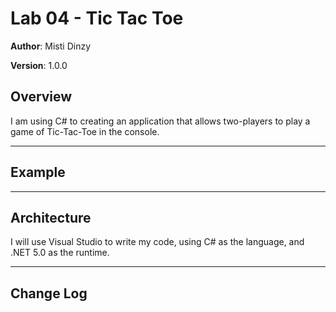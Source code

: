 # Lab 04 - Tic Tac Toe

**Author**: Misti Dinzy

**Version**: 1.0.0

## Overview

I am using C# to creating an application that allows two-players to play a game of Tic-Tac-Toe in the console.

_____

## Example
<!-- Show them what looks like and how how to use the application.  -->

_____

## Architecture
<!-- Provide a detailed description of the application design. What technologies (languages, libraries, etc) you're using, and any other relevant design information. -->

I will use Visual Studio to write my code, using C# as the language, and .NET 5.0 as the runtime.

_____

## Change Log
